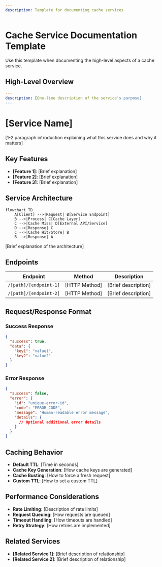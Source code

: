 ```yaml
---
description: Template for documenting cache services
---
```


# Cache Service Documentation Template

Use this template when documenting the high-level aspects of a cache service.

## High-Level Overview

```yaml
---
description: [One-line description of the service's purpose]
---
```

# [Service Name]

[1-2 paragraph introduction explaining what this service does and why it matters]

## Key Features

- **[Feature 1]**: [Brief explanation]
- **[Feature 2]**: [Brief explanation]
- **[Feature 3]**: [Brief explanation]

## Service Architecture

```mermaid
flowchart TD
    A[Client] -->|Request| B[Service Endpoint]
    B -->|Process| C[Cache Layer]
    C -->|Cache Miss| D[External API/Service]
    D -->|Response| C
    C -->|Cache Hit/Store| B
    B -->|Response| A
```

[Brief explanation of the architecture]

## Endpoints

| Endpoint               | Method        | Description         |
| ---------------------- | ------------- | ------------------- |
| `/[path]/[endpoint-1]` | [HTTP Method] | [Brief description] |
| `/[path]/[endpoint-2]` | [HTTP Method] | [Brief description] |

## Request/Response Format

### Success Response

```json
{
  "success": true,
  "data": {
    "key1": "value1",
    "key2": "value2"
  }
}
```

### Error Response

```json
{
  "success": false,
  "error": {
    "id": "unique-error-id",
    "code": "ERROR_CODE",
    "message": "Human-readable error message",
    "details": {
      // Optional additional error details
    }
  }
}
```

## Caching Behavior

- **Default TTL**: [Time in seconds]
- **Cache Key Generation**: [How cache keys are generated]
- **Cache Busting**: [How to force a fresh request]
- **Custom TTL**: [How to set a custom TTL]

## Performance Considerations

- **Rate Limiting**: [Description of rate limits]
- **Request Queuing**: [How requests are queued]
- **Timeout Handling**: [How timeouts are handled]
- **Retry Strategy**: [How retries are implemented]

## Related Services

- **[Related Service 1]**: [Brief description of relationship]
- **[Related Service 2]**: [Brief description of relationship]
